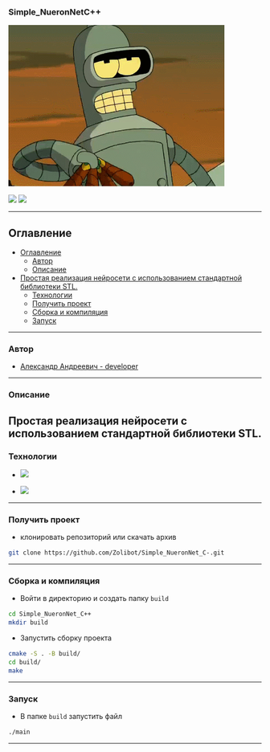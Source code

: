 
### Simple_NueronNetC++

![githab](https://raw.githubusercontent.com/Zolibot/Interview_of_a_real_fighter/main/bender.gif)


![](https://img.shields.io/github/license/Zolibot/Simple_NueronNet_C-)
![](https://img.shields.io/badge/Powered%20by-C++-green)

----
## Оглавление

- [Оглавление](#оглавление)
  - [Автор](#автор)
  - [Описание](#описание)
- [Простая реализация нейросети с использованием стандартной библиотеки STL.](#простая-реализация-нейросети-с-использованием-стандартной-библиотеки-stl)
  - [Технологии](#технологии)
  - [Получить проект](#получить-проект)
  - [Сборка и компиляция](#сборка-и-компиляция)
  - [Запуск](#запуск)
----
### Автор

- [Александр Андреевич - developer](https://github.com/Zolibot)
----
### Описание

Простая реализация нейросети с использованием стандартной библиотеки STL.
----
### Технологии

- ![](https://img.shields.io/badge/C++-17-brightgreen)

- ![](https://img.shields.io/badge/Cmake-3.20.5-brightgreen)

----
### Получить проект

- клонировать репозиторий или скачать архив

```bash
git clone https://github.com/Zolibot/Simple_NueronNet_C-.git
```
----
### Сборка и компиляция

- Войти в директорию и создать папку `build`

```bash
cd Simple_NueronNet_C++
mkdir build
```
- Запустить сборку проекта

```bash
cmake -S . -B build/
cd build/
make
```
----
### Запуск 

- В папке `build` запустить файл

```bash
./main
```
----